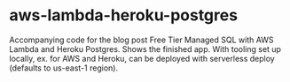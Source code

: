 # aws-lambda-heroku-postgres

Accompanying code for the blog post Free Tier Managed SQL with AWS Lambda and Heroku Postgres. Shows the finished app. With tooling set up locally, ex. for AWS and Heroku, can be deployed with serverless deploy (defaults to us-east-1 region).

